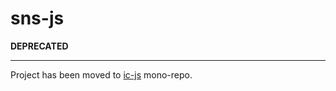 # sns-js

**DEPRECATED**

***

Project has been moved to [ic-js](https://github.com/dfinity/ic-js) mono-repo.
